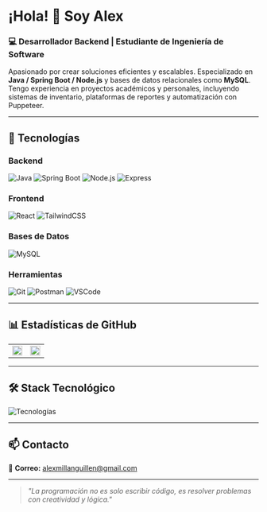 # ¡Hola! 👋 Soy **Alex**  

### 💻 **Desarrollador Backend | Estudiante de Ingeniería de Software**  
Apasionado por crear soluciones eficientes y escalables. Especializado en **Java / Spring Boot / Node.js** y bases de datos relacionales como **MySQL**. Tengo experiencia en proyectos académicos y personales, incluyendo sistemas de inventario, plataformas de reportes y automatización con Puppeteer.  

---  

## 🚀 **Tecnologías**  

### **Backend**  
![Java](https://img.shields.io/badge/Java-ED8B00?style=for-the-badge&logo=openjdk&logoColor=white)
![Spring Boot](https://img.shields.io/badge/Spring_Boot-6DB33F?style=for-the-badge&logo=spring&logoColor=white)
![Node.js](https://img.shields.io/badge/Node.js-339933?style=for-the-badge&logo=nodedotjs&logoColor=white)
![Express](https://img.shields.io/badge/Express-000000?style=for-the-badge&logo=express&logoColor=white)  

### **Frontend**  
![React](https://img.shields.io/badge/React-61DAFB?style=for-the-badge&logo=react&logoColor=black)
![TailwindCSS](https://img.shields.io/badge/Tailwind_CSS-38B2AC?style=for-the-badge&logo=tailwind-css&logoColor=white)  

### **Bases de Datos**  
![MySQL](https://img.shields.io/badge/MySQL-4479A1?style=for-the-badge&logo=mysql&logoColor=white)

### **Herramientas**  
![Git](https://img.shields.io/badge/Git-F05032?style=for-the-badge&logo=git&logoColor=white)
![Postman](https://img.shields.io/badge/Postman-FF6C37?style=for-the-badge&logo=postman&logoColor=white)
![VSCode](https://img.shields.io/badge/VSCode-007ACC?style=for-the-badge&logo=visual-studio-code&logoColor=white)  

---  

## 📊 **Estadísticas de GitHub**  

<div align="center">
  <table>
    <tr>
      <td><img src="https://github-readme-stats.vercel.app/api?username=AlexMillanG&show_icons=true&theme=highcontrast&hide=contribs,prs&hide_border=true" width="100%"/></td>
      <td><img src="https://github-readme-stats.vercel.app/api/top-langs/?username=AlexMillanG&layout=compact&theme=highcontrast&hide_border=true" width="100%"/></td>
    </tr>
  </table>
</div>

---  

## 🛠 **Stack Tecnológico**  
![Tecnologías](https://skillicons.dev/icons?i=java,spring,nodejs,express,mysql,react,tailwind,git,postman,vscode&perline=5)  

---  

## 📫 **Contacto**  

📧 **Correo:** [alexmillanguillen@gmail.com](mailto:alexmillanguillen@gmail.com)  

---  

> *"La programación no es solo escribir código, es resolver problemas con creatividad y lógica."*  
